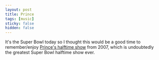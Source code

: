 ```yaml
---
layout: post
title: Prince
tags: [music]
sticky: false
hidden: false
---
```


It's the Super Bowl today so I thought this would be a good time to remember/enjoy [Prince's halftime show](https://www.youtube.com/watch?v=7NN3gsSf-Ys) from 2007, which is undoubtedly the greatest Super Bowl halftime show ever.